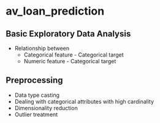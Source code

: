# av_loan_prediction
## Basic Exploratory Data Analysis
 - Relationship between
    - Categorical feature - Categorical target
    - Numeric feature - Categorical target

## Preprocessing
 - Data type casting
 - Dealing with categorical attributes with high cardinality
 - Dimensionality reduction
 - Outlier treatment
 
